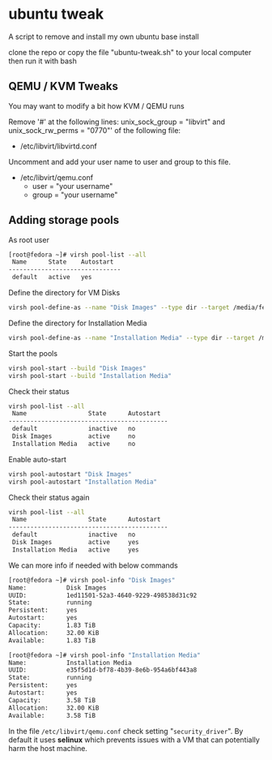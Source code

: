 # ubuntu tweak
A script to remove and install my own ubuntu base install

clone the repo or copy the file "ubuntu-tweak.sh" to your local computer then run it with bash

## QEMU / KVM Tweaks
You may want to modify a bit how KVM / QEMU runs

Remove '#' at the following lines: unix_sock_group = "libvirt" and unix_sock_rw_perms = "0770"' of the following file:
- /etc/libvirt/libvirtd.conf


Uncomment and add your user name to user and group to this file.
- /etc/libvirt/qemu.conf
  - user = "your username"
  - group = "your username"
 
## Adding storage pools
As root user
``` bash
[root@fedora ~]# virsh pool-list --all
 Name      State    Autostart
-------------------------------
 default   active   yes
```

Define the directory for VM Disks
``` bash
virsh pool-define-as --name "Disk Images" --type dir --target /media/fedo/VMdisk/VMmainDisk/
```

Define the directory for Installation Media
``` bash
virsh pool-define-as --name "Installation Media" --type dir --target /media/fedo/MiscData/ISOs/
```

Start the pools
``` bash
virsh pool-start --build "Disk Images"
virsh pool-start --build "Installation Media"
```

Check their status
``` bash
virsh pool-list --all
 Name                 State      Autostart
--------------------------------------------
 default              inactive   no
 Disk Images          active     no
 Installation Media   active     no
```

Enable auto-start
``` bash
virsh pool-autostart "Disk Images"
virsh pool-autostart "Installation Media"
```

Check their status again
``` bash
virsh pool-list --all
 Name                 State      Autostart
--------------------------------------------
 default              inactive   no
 Disk Images          active     yes
 Installation Media   active     yes
```

We can more info if needed with below commands
``` bash
[root@fedora ~]# virsh pool-info "Disk Images"
Name:           Disk Images
UUID:           1ed11501-52a3-4640-9229-498538d31c92
State:          running
Persistent:     yes
Autostart:      yes
Capacity:       1.83 TiB
Allocation:     32.00 KiB
Available:      1.83 TiB

[root@fedora ~]# virsh pool-info "Installation Media"
Name:           Installation Media
UUID:           e35f5d1d-bf78-4b39-8e6b-954a6bf443a8
State:          running
Persistent:     yes
Autostart:      yes
Capacity:       3.58 TiB
Allocation:     32.00 KiB
Available:      3.58 TiB
```

In the file `/etc/libvirt/qemu.conf` check setting "`security_driver`". By default it uses **selinux** which prevents issues with a VM that can potentially harm the host machine. 

